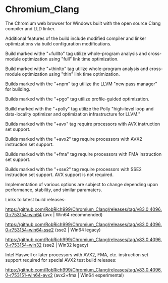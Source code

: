 # Chromium_Clang

The Chromium web browser for Windows built with the open source Clang compiler and LLD linker.

Additional features of the build include modified compiler and linker optimizations via build configuration modifications.

Build marked withe "+fulllto" tag utilize whole-program analysis and cross-module optimization using "full" link time optimization.

Build marked withe "+thinlto" tag utilize whole-program analysis and cross-module optimization using "thin" link time optimization.

Builds marked with the "+npm" tag utilize the LLVM "new pass manager" for building.

Builds marked with the "+pgo" tag utilize profile-guided optimization.

Builld marked with the "+polly" tag utilize the Polly "high-level loop and data-locality optimizer and optimization infrastructure for LLVM."

Builds marked with the "+avx" tag require processors with AVX instruction set support.

Builds marked with the "+avx2" tag require processors with AVX2 instruction set support.

Builds marked with the "+fma" tag require processors with FMA instruction set support.

Builds marked with the "+sse2" tag require processors with SSE2 instruction set support. AVX support is not required.

Implementation of various options are subject to change depending upon performance, stability, and similar paramaters.

Links to latest build releases:

https://github.com/RobRich999/Chromium_Clang/releases/tag/v83.0.4096.0-r753154-win64 (avx | Win64 recommended)

https://github.com/RobRich999/Chromium_Clang/releases/tag/v83.0.4096.0-r753154-win64-sse2 (sse2 | Win64 legacy)

https://github.com/RobRich999/Chromium_Clang/releases/tag/v83.0.4096.0-r753154-win32 (sse2 | Win32 legacy)

Intel Haswell or later processors with AVX2, FMA, etc. instruction set support required for special AVX2 test build releases:

https://github.com/RobRich999/Chromium_Clang/releases/tag/v83.0.4096.0-r753151-win64-avx2 (avx2+fma | Win64 experimental)
